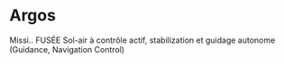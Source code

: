 # Argos
Missi.. FUSÉE Sol-air à contrôle actif, stabilization et guidage autonome
(Guidance, Navigation Control)
